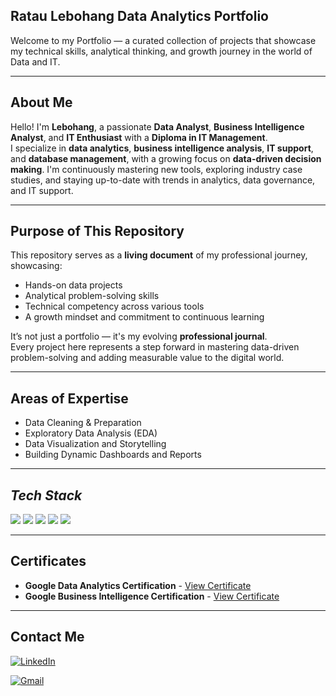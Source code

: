 ## Ratau Lebohang Data Analytics Portfolio


Welcome to my Portfolio — a curated collection of projects that showcase my technical skills, analytical thinking, and growth journey in the world of Data and IT.

---

## About Me

Hello! I'm **Lebohang**, a passionate **Data Analyst**, **Business Intelligence Analyst**, and **IT Enthusiast** with a **Diploma in IT Management**.  
I specialize in **data analytics**, **business intelligence analysis**, **IT support**, and **database management**, with a growing focus on **data-driven decision making**. I'm continuously mastering new tools, exploring industry case studies, and staying up-to-date with trends in analytics, data governance, and IT support.

---

## Purpose of This Repository

This repository serves as a **living document** of my professional journey, showcasing:

- Hands-on data projects
- Analytical problem-solving skills
- Technical competency across various tools
- A growth mindset and commitment to continuous learning

It’s not just a portfolio — it's my evolving **professional journal**.  
Every project here represents a step forward in mastering data-driven problem-solving and adding measurable value to the digital world.

---

## Areas of Expertise

- Data Cleaning & Preparation
- Exploratory Data Analysis (EDA)
- Data Visualization and Storytelling
- Building Dynamic Dashboards and Reports


---

## *Tech Stack*
<p align="left">
  <img src="https://img.shields.io/badge/SQL-4479A1?style=for-the-badge&logo=postgresql&logoColor=white"/>
  <img src="https://img.shields.io/badge/Python-FFD43B?style=for-the-badge&logo=python&logoColor=blue"/>
   <img src="https://img.shields.io/badge/Excel-217346?style=for-the-badge&logo=microsoft-excel&logoColor=white"/>
  <img src="https://img.shields.io/badge/Tableau-E97627?style=for-the-badge&logo=tableau&logoColor=white"/>
  <img src="https://img.shields.io/badge/Power%20BI-F2C811?style=for-the-badge&logo=powerbi&logoColor=black"/> 
</p>

---



## Certificates

- **Google Data Analytics Certification** - [View Certificate](https://coursera.org/share/823b1543a47d3be09a2fe1f8f83628fb)
- **Google Business Intelligence Certification** - [View Certificate](https://coursera.org/share/494a873ec8eb08aecc428b94edbdac66)

---

##  Contact Me
[![LinkedIn](https://img.shields.io/badge/-LinkedIn-0077B5?style=flat-square&logo=linkedin&logoColor=white)](https://linkedin.com/in/lebohang-r-16067124b)

[![Gmail](https://img.shields.io/badge/-Gmail-D14836?style=flat-square&logo=gmail&logoColor=white)](mailto:rataulebohang8@gmail.com)

